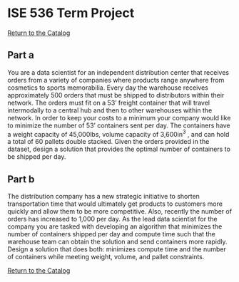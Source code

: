 # ISE 536 Term Project

[Return to the Catalog](../README.md)

## Part a

You are a data scientist for an independent distribution center that receives orders from a variety of companies where products range anywhere from cosmetics to sports memorabilia. Every day the warehouse receives approximately 500 orders that must be shipped to distributors within their network. The orders must fit on a 53’ freight container that will travel intermodally to a central hub and then to other warehouses within the network. In order to keep your costs to a minimum your company would like to minimize the number of 53’ containers sent per day. The containers have a weight capacity of 45,000lbs, volume capacity of 3,600in$^3$ , and can hold a total of 60 pallets double stacked. Given the orders provided in the dataset, design a solution that provides the optimal number of containers to be shipped per day. 

## Part b

The distribution company has a new strategic initiative to shorten transportation time that would ultimately get products to customers more quickly and allow them to be more competitive. Also, recently the number of orders has increased to 1,000 per day.  As the lead data scientist for the company you are tasked with developing an algorithm that minimizes the number of containers shipped per day and compute time such that the warehouse team can obtain the solution and send containers more rapidly.  Design a solution that does both: minimizes compute time and the number of containers while meeting weight, volume, and pallet constraints. 

[Return to the Catalog](../README.md)